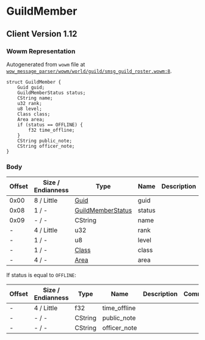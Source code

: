 # GuildMember

## Client Version 1.12

### Wowm Representation

Autogenerated from `wowm` file at [`wow_message_parser/wowm/world/guild/smsg_guild_roster.wowm:8`](https://github.com/gtker/wow_messages/tree/main/wow_message_parser/wowm/world/guild/smsg_guild_roster.wowm#L8).
```rust,ignore
struct GuildMember {
    Guid guid;
    GuildMemberStatus status;
    CString name;
    u32 rank;
    u8 level;
    Class class;
    Area area;
    if (status == OFFLINE) {
        f32 time_offline;
    }
    CString public_note;
    CString officer_note;
}
```
### Body

| Offset | Size / Endianness | Type | Name | Description | Comment |
| ------ | ----------------- | ---- | ---- | ----------- | ------- |
| 0x00 | 8 / Little | [Guid](../spec/packed-guid.md) | guid |  |  |
| 0x08 | 1 / - | [GuildMemberStatus](guildmemberstatus.md) | status |  |  |
| 0x09 | - / - | CString | name |  |  |
| - | 4 / Little | u32 | rank |  |  |
| - | 1 / - | u8 | level |  |  |
| - | 1 / - | [Class](class.md) | class |  |  |
| - | 4 / - | [Area](area.md) | area |  |  |

If status is equal to `OFFLINE`:

| Offset | Size / Endianness | Type | Name | Description | Comment |
| ------ | ----------------- | ---- | ---- | ----------- | ------- |
| - | 4 / Little | f32 | time_offline |  |  |
| - | - / - | CString | public_note |  |  |
| - | - / - | CString | officer_note |  |  |

